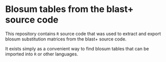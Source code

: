 # Blosum tables from the blast+ source code

This repository contains `R` source code that was used to extract and
export blosum substitution matrices from the blast+ source code.

It exists simply as a convenient way to find blosum tables that can
be imported into `R` or other languages.
